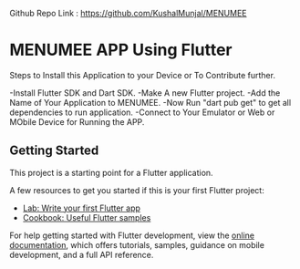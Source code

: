 Github Repo Link : https://github.com/KushalMunjal/MENUMEE
# MENUMEE APP Using Flutter 
Steps to Install this Application to your Device or To Contribute further.

-Install Flutter SDK and Dart SDK.
-Make A new Flutter project.
-Add the Name of Your Application to MENUMEE.
-Now Run "dart pub get" to get all dependencies to run application.
-Connect to Your Emulator or Web or MObile Device for Running the APP.

## Getting Started

This project is a starting point for a Flutter application.

A few resources to get you started if this is your first Flutter project:

- [Lab: Write your first Flutter app](https://docs.flutter.dev/get-started/codelab)
- [Cookbook: Useful Flutter samples](https://docs.flutter.dev/cookbook)

For help getting started with Flutter development, view the
[online documentation](https://docs.flutter.dev/), which offers tutorials,
samples, guidance on mobile development, and a full API reference.

